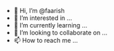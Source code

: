 - 👋 Hi, I’m @faarish
- 👀 I’m interested in ...
- 🌱 I’m currently learning ...
- 💞️ I’m looking to collaborate on ...
- 📫 How to reach me ...

<!---
faarish/faarish is a ✨ special ✨ repository because its `README.md` (this file) appears on your GitHub profile.
You can click the Preview link to take a look at your changes.
--->
